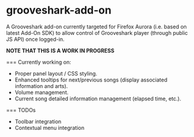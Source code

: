 grooveshark-add-on
==================


A Grooveshark add-on currently targeted for Firefox Aurora (i.e. based on latest Add-On SDK) to allow control of Grooveshark player (through public JS API) once logged-in.

**NOTE THAT THIS IS A WORK IN PROGRESS**

=== Currently working on:
 * Proper panel layout / CSS styling. 
 * Enhanced tooltips for next/previous songs (display associated information and arts).
 * Volume management.
 * Current song detailed information management (elapsed time, etc.). 
 
=== TODOs 
 * Toolbar integration
 * Contextual menu integration
